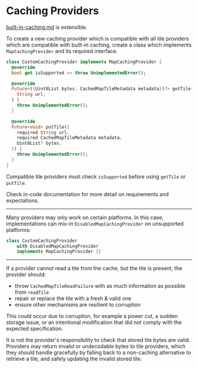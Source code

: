 # Caching Providers

[built-in-caching.md](../../layers/tile-layer/built-in-caching.md "mention") is extensible.

To create a new caching provider which is compatible with all tile providers which are compatible with built-in caching, create a class which implements `MapCachingProvider` and its required interface.

```dart
class CustomCachingProvider implements MapCachingProvider {
  @override
  bool get isSupported => throw UnimplementedError();

  @override
  Future<({Uint8List bytes, CachedMapTileMetadata metadata})?> getTile(
    String url,
  ) {
    throw UnimplementedError();
  }

  @override
  Future<void> putTile({
    required String url,
    required CachedMapTileMetadata metadata,
    Uint8List? bytes,
  }) {
    throw UnimplementedError();
  }
}
```

Compatible tile providers must check `isSupported` before using `getTile` or `putTile`.

Check in-code documentation for more detail on requirements and expectations.

***

Many providers may only work on certain platforms. In this case, implementations can mix-in `DisabledMapCachingProvider` on unsupported platforms:

```dart
class CustomCachingProvider
    with DisabledMapCachingProvider
    implements MapCachingProvider {}
```

***

If a provider cannot read a tile from the cache, but the tile is present, the provider should:

* throw `CachedMapTileReadFailure` with as much information as possible from `readTile`
* repair or replace the tile with a fresh & valid one
* ensure other mechanisms are resilient to corruption

This could occur due to corruption, for example a power cut, a sudden storage issue, or an intentional modification that did not comply with the expected specification.

It is not the provider's responsibility to check that stored tile bytes are valid. Providers may return invalid or undecodable bytes to tile providers, which they should handle gracefully by falling back to a non-caching alternative to retrieve a tile, and safely updating the invalid stored tile.

